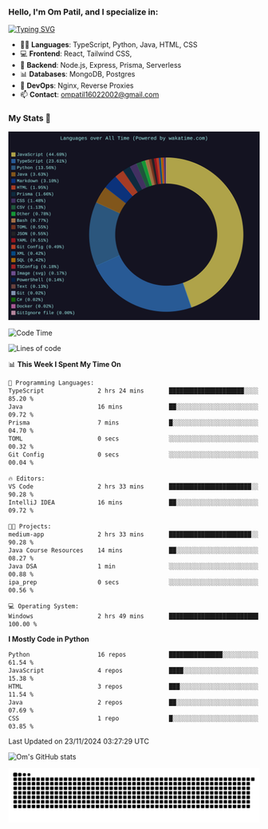 <h3>Hello, I'm Om Patil, and I specialize in:</h3>

[![Typing SVG](https://readme-typing-svg.demolab.com?font=Fira+Code&pause=1000&color=00F7F6&width=435&lines=Full+Stack+Developer;Node.js+Backend+Developer;React+Frontend+Developer)](https://git.io/typing-svg)

<ul>
  <li>👨‍💻 <strong>Languages</strong>: TypeScript, Python, Java, HTML, CSS</li>
  <li>💻 <strong>Frontend</strong>: React, Tailwind CSS,  </li>
  <li>🦄 <strong>Backend</strong>: Node.js, Express, Prisma, Serverless </li>
  <li>📊 <strong>Databases</strong>: MongoDB, Postgres</li>
  <li>🚀 <strong>DevOps</strong>: Nginx, Reverse Proxies</li>
  <li>📫 <strong>Contact</strong>: <a href="mailto:ompatil16022002@gmail.com">ompatil16022002@gmail.com</a></li>
</ul>


<h3>My Stats 💯</h3>

<img src="wakatime-stats.svg" alt="Wakatime Stats" width="600"/>

<!--  [![Top Langs](https://github-readme-stats.vercel.app/api/top-langs/?username=9OmP&layout=compact&theme=radical)](https://github.com/anuraghazra/github-readme-stats) -->

<!--START_SECTION:waka-->
![Code Time](http://img.shields.io/badge/Code%20Time-106%20hrs%2049%20mins-blue)

![Lines of code](https://img.shields.io/badge/From%20Hello%20World%20I%27ve%20Written-1.5%20million%20lines%20of%20code-blue)

📊 **This Week I Spent My Time On** 

```text
💬 Programming Languages: 
TypeScript               2 hrs 24 mins       █████████████████████░░░░   85.20 % 
Java                     16 mins             ██░░░░░░░░░░░░░░░░░░░░░░░   09.72 % 
Prisma                   7 mins              █░░░░░░░░░░░░░░░░░░░░░░░░   04.70 % 
TOML                     0 secs              ░░░░░░░░░░░░░░░░░░░░░░░░░   00.32 % 
Git Config               0 secs              ░░░░░░░░░░░░░░░░░░░░░░░░░   00.04 % 

🔥 Editors: 
VS Code                  2 hrs 33 mins       ███████████████████████░░   90.28 % 
IntelliJ IDEA            16 mins             ██░░░░░░░░░░░░░░░░░░░░░░░   09.72 % 

🐱‍💻 Projects: 
medium-app               2 hrs 33 mins       ███████████████████████░░   90.28 % 
Java Course Resources    14 mins             ██░░░░░░░░░░░░░░░░░░░░░░░   08.27 % 
Java DSA                 1 min               ░░░░░░░░░░░░░░░░░░░░░░░░░   00.88 % 
ipa_prep                 0 secs              ░░░░░░░░░░░░░░░░░░░░░░░░░   00.56 % 

💻 Operating System: 
Windows                  2 hrs 49 mins       █████████████████████████   100.00 % 
```

**I Mostly Code in Python** 

```text
Python                   16 repos            ███████████████░░░░░░░░░░   61.54 % 
JavaScript               4 repos             ████░░░░░░░░░░░░░░░░░░░░░   15.38 % 
HTML                     3 repos             ███░░░░░░░░░░░░░░░░░░░░░░   11.54 % 
Java                     2 repos             ██░░░░░░░░░░░░░░░░░░░░░░░   07.69 % 
CSS                      1 repo              █░░░░░░░░░░░░░░░░░░░░░░░░   03.85 % 
```




 Last Updated on 23/11/2024 03:27:29 UTC
<!--END_SECTION:waka-->

![Om's GitHub stats](https://github-readme-stats.vercel.app/api?username=9OmP&show_icons=true&theme=radical)

![snake gif](https://github.com/9OmP/9OmP/blob/output/github-contribution-grid-snake-dark.svg)


